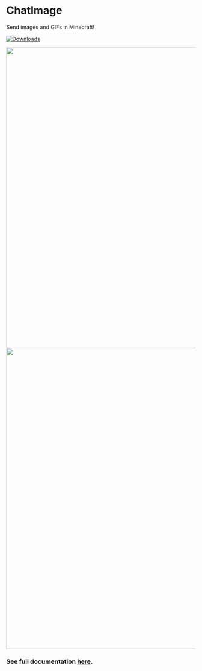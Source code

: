 # ChatImage
Send images and GIFs in Minecraft!

[![Downloads](https://img.shields.io/spiget/downloads/95842?label=Downloads&color=blue&link=https%3A%2F%2Fwww.spigotmc.org%2Fresources%2Fchatimage-send-images-in-minecraft.95842%2F
)](https://www.spigotmc.org/resources/chatimage-send-images-in-minecraft.95842/)

<img src="https://i.imgur.com/Wi1Uea8.gif" width="800">
<img src="https://bstats.org/signatures/bukkit/ChatImage.svg" width="800">

### See full documentation [here](https://www.spigotmc.org/resources/chatimage-send-images-in-minecraft.95842/).
